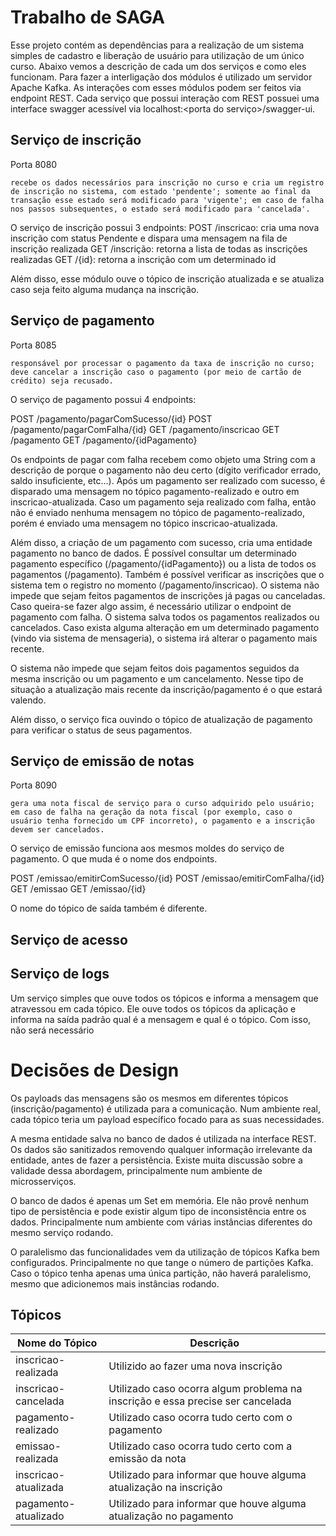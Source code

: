 # Trabalho de SAGA

Esse projeto contém as dependências para a realização de um sistema simples de cadastro e liberação de usuário para utilização de um único curso. Abaixo vemos a descrição de cada um dos serviços e como eles funcionam. Para fazer a interligação dos módulos é utilizado um servidor Apache Kafka. As interações com esses módulos podem ser feitos via endpoint REST.
Cada serviço que possui interação com REST possuei uma interface swagger acessível via localhost:<porta do serviço>/swagger-ui.

## Serviço de inscrição
Porta 8080
```
recebe os dados necessários para inscrição no curso e cria um registro de inscrição no sistema, com estado 'pendente'; somente ao final da transação esse estado será modificado para 'vigente'; em caso de falha nos passos subsequentes, o estado será modificado para 'cancelada'. 
```

O serviço de inscrição possui 3 endpoints: 
POST /inscricao: cria uma nova inscrição com status Pendente e dispara uma mensagem na fila de inscrição realizada
GET /inscrição: retorna a lista de todas as inscrições realizadas
GET /{id}: retorna a inscrição com um determinado id

Além disso, esse módulo ouve o tópico de inscrição atualizada e se atualiza caso seja feito alguma mudança na inscrição. 


## Serviço de pagamento 
Porta 8085
```
responsável por processar o pagamento da taxa de inscrição no curso; deve cancelar a inscrição caso o pagamento (por meio de cartão de crédito) seja recusado. 
```

O serviço de pagamento possui 4 endpoints:

POST /pagamento/pagarComSucesso/{id}
POST /pagamento/pagarComFalha/{id}
GET  /pagamento/inscricao
GET  /pagamento
GET  /pagamento/{idPagamento}

Os endpoints de pagar com falha recebem como objeto uma String com a descrição de porque o pagamento não deu certo (dígito verificador errado, saldo insuficiente, etc...). Após um pagamento ser realizado com sucesso, é disparado uma mensagem no tópico pagamento-realizado e outro em inscricao-atualizada. Caso um pagamento seja realizado com falha, então não é enviado nenhuma mensagem no tópico de pagamento-realizado, porém é enviado uma mensagem no tópico inscricao-atualizada.

Além disso, a criação de um pagamento com sucesso, cria uma entidade pagamento no banco de dados. É possível consultar um determinado pagamento específico (/pagamento/{idPagamento}) ou a lista de todos os pagamentos (/pagamento). Também é possível verificar as inscrições que o sistema tem o registro no momento (/pagamento/inscricao). O sistema não impede que sejam feitos pagamentos de inscrições já pagas ou canceladas. Caso queira-se fazer algo assim, é necessário utilizar o endpoint de pagamento com falha. O sistema salva todos os pagamentos realizados ou cancelados. Caso exista alguma alteração em um determinado pagamento (vindo via sistema de mensageria), o sistema irá alterar o pagamento mais recente.

O sistema não impede que sejam feitos dois pagamentos seguidos da mesma inscrição ou um pagamento e um cancelamento. Nesse tipo de situação a atualização mais recente da inscrição/pagamento é o que estará valendo.

Além disso, o serviço fica ouvindo o tópico de atualização de pagamento para verificar o status de seus pagamentos.

## Serviço de emissão de notas
Porta 8090

``` gera uma nota fiscal de serviço para o curso adquirido pelo usuário; em caso de falha na geração da nota fiscal (por exemplo, caso o usuário tenha fornecido um CPF incorreto), o pagamento e a inscrição devem ser cancelados. ```

O serviço de emissão funciona aos mesmos moldes do serviço de pagamento. O que muda é o nome dos endpoints.

POST /emissao/emitirComSucesso/{id}
POST /emissao/emitirComFalha/{id}
GET  /emissao
GET  /emissao/{id}

O nome do tópico de saída também é diferente.
## Serviço de acesso



## Serviço de logs
Um serviço simples que ouve todos os tópicos e informa a mensagem que atravessou em cada tópico. Ele ouve todos os tópicos da aplicação e informa na saída padrão qual é a mensagem e qual é o tópico. Com isso, não será necessário 
# Decisões de Design
Os payloads das mensagens são os mesmos em diferentes tópicos (inscrição/pagamento) é utilizada para a comunicação. 
Num ambiente real, cada tópico teria um payload específico focado para as suas necessidades.

A mesma entidade salva no banco de dados é utilizada na interface REST. 
Os dados são sanitizados removendo qualquer informação irrelevante da entidade, antes de fazer a persistência. 
Existe muita discussão sobre a validade dessa abordagem, principalmente num ambiente de microsserviços. 

O banco de dados é apenas um Set em memória. Ele não provê nenhum tipo de persistência e pode existir algum tipo de inconsistência entre os dados. Principalmente num ambiente com várias instâncias diferentes do mesmo serviço rodando. 

O paralelismo das funcionalidades vem da utilização de tópicos Kafka bem configurados. Principalmente no que tange o número de partições Kafka. Caso o tópico tenha apenas uma única partição, não haverá paralelismo, mesmo que adicionemos mais instâncias rodando. 
## Tópicos

|Nome do Tópico|Descrição|
|-----  |----- |
|inscricao-realizada | Utilizido ao fazer uma nova inscrição|
|inscricao-cancelada | Utilizado caso ocorra algum problema na inscrição e essa precise ser cancelada|
|pagamento-realizado | Utilizado caso ocorra tudo certo com o pagamento|
|emissao-realizada | Utilizado caso ocorra tudo certo com a emissão da nota|
|inscricao-atualizada | Utilizado para informar que houve alguma atualização na inscrição|
|pagamento-atualizado | Utilizado para informar que houve alguma atualização no pagamento|
